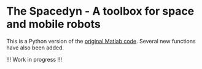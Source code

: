 # The Spacedyn - A toolbox for space and mobile robots

This is a Python version of the [original Matlab code](http://www.astro.mech.tohoku.ac.jp/spacedyn/). Several new functions have also been added.

!!! Work in progress !!!
